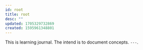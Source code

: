 ```yaml
---
id: root
title: root
desc: ""
updated: 1705329732869
created: 1595961348801
---
```

This is learning journal. The intend is to document concepts.
`---`.
